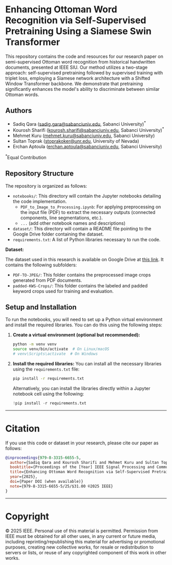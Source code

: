 # Enhancing Ottoman Word Recognition via Self-Supervised Pretraining Using a Siamese Swin Transformer

This repository contains the code and resources for our research paper on semi-supervised Ottoman word recognition from historical handwritten documents, presented at IEEE SIU. Our method utilizes a two-stage approach: self-supervised pretraining followed by supervised training with triplet loss, employing a Siamese network architecture with a Shifted Window Transformer backbone. We demonstrate that pretraining significantly enhances the model's ability to discriminate between similar Ottoman words.

## Authors

* Sadiq Qara ([sadig.gara@sabanciuniv.edu](mailto:sadig.gara@sabanciuniv.edu), Sabanci University)<sup>\*</sup>
* Kourosh Sharifi ([kourosh.sharifi@sabanciuniv.edu](mailto:kourosh.sharifi@sabanciuniv.edu), Sabanci University)<sup>\*</sup>
* Mehmet Kuru ([mehmet.kuru@sabanciuniv.edu](mailto:mehmet.kuru@sabanciuniv.edu), Sabanci University)
* Sultan Toprak ([stoprakoker@unr.edu](mailto:stoprakoker@unr.edu), University of Nevada)
* Erchan Aptoula ([erchan.aptoula@sabanciuniv.edu](mailto:erchan.aptoula@sabanciuniv.edu), Sabanci University)

<sup>\*</sup>Equal Contribution

## Repository Structure

The repository is organized as follows:

* `notebooks/`: This directory will contain the Jupyter notebooks detailing the code implementation.
    * `PDF_to_Image_to_Processing.ipynb`: For applying preprocessing on the input file (PDF) to extract the necessary outputs (connected components, line segmentations, etc.).
    * `...` (add other notebook names and descriptions)
* `dataset/`: This directory will contain a README file pointing to the Google Drive folder containing the dataset.
* `requirements.txt`: A list of Python libraries necessary to run the code.

**Dataset:**

The dataset used in this research is available on Google Drive at [this link](https://drive.google.com/drive/folders/1jVk7BRCfLWznctXWx5WJRaJHWXSBymRB?usp=drive_link). It contains the following subfolders:

* `PDF-TO-JPEG/`: This folder contains the preprocessed image crops generated from PDF documents.
* `padded-KWS-Crops/`: This folder contains the labeled and padded keyword crops used for training and evaluation.

## Setup and Installation

To run the notebooks, you will need to set up a Python virtual environment and install the required libraries. You can do this using the following steps:

1.  **Create a virtual environment (optional but recommended):**
    ```bash
    python -m venv venv
    source venv/bin/activate  # On Linux/macOS
    # venv\Scripts\activate  # On Windows
    ```

2.  **Install the required libraries:**
    You can install all the necessary libraries using the `requirements.txt` file:
    ```bash
    pip install -r requirements.txt
    ```
    Alternatively, you can install the libraries directly within a Jupyter notebook cell using the following:
    ```python
    !pip install -r requirements.txt
    ```

---

# Citation

If you use this code or dataset in your research, please cite our paper as follows:

```bibtex
@inproceedings{979-8-3315-6655-5,
  author={Sadiq Qara and Kourosh Sharifi and Mehmet Kuru and Sultan Toprak and Erchan Aptoula},
  booktitle={Proceedings of the [Year] IEEE Signal Processing and Communications Applications Conference (SIU)},
  title={Enhancing Ottoman Word Recognition via Self-Supervised Pretraining Using a Siamese Swin Transformer},
  year={2025},
  doi={Paper DOI (when available)}
  note={979-8-3315-6655-5/25/$31.00 ©2025 IEEE}
}
```

---

# Copyright

© 2025 IEEE. Personal use of this material is permitted. Permission from IEEE must be obtained for all other uses, in any current or future media, including reprinting/republishing this material for advertising or promotional purposes, creating new collective works, for resale or redistribution to servers or lists, or reuse of any copyrighted component of this work in other works.
